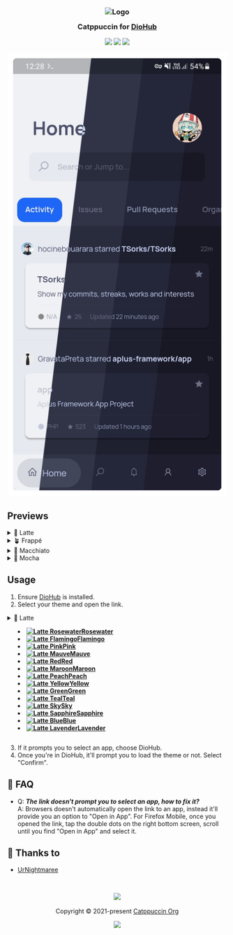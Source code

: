 <h3 align="center">
	<img src="https://raw.githubusercontent.com/catppuccin/catppuccin/main/assets/logos/exports/1544x1544_circle.png" width="100" alt="Logo"/><br/>
	<img src="https://raw.githubusercontent.com/catppuccin/catppuccin/main/assets/misc/transparent.png" height="30" width="0px"/>
	Catppuccin for <a href="https://github.com/NamanShergill/diohub">DioHub</a>
	<img src="https://raw.githubusercontent.com/catppuccin/catppuccin/main/assets/misc/transparent.png" height="30" width="0px"/>
</h3>

<p align="center">
	<a href="https://github.com/UrNightmaree/catppuccin-diohub/stargazers"><img src="https://img.shields.io/github/stars/UrNightmaree/catppuccin-diohub?colorA=363a4f&colorB=b7bdf8&style=for-the-badge"></a>
	<a href="https://github.com/UrNightmaree/catppuccin-diohub/issues"><img src="https://img.shields.io/github/issues/UrNightmaree/catppuccin-diohub?colorA=363a4f&colorB=f5a97f&style=for-the-badge"></a>
	<a href="https://github.com/UrNightmaree/catppuccin-diohub/contributors"><img src="https://img.shields.io/github/contributors/UrNightmaree/catppuccin-diohub?colorA=363a4f&colorB=a6da95&style=for-the-badge"></a>
</p>

<p align="center">
	<img src="/assets/preview.webp"/>
</p>

## Previews

<details>
<summary>🌻 Latte</summary>
<img src="/assets/latte.webp"/>
</details>
<details>
<summary>🪴 Frappé</summary>
<img src="/assets/frappe.webp"/>
</details>
<details>
<summary>🌺 Macchiato</summary>
<img src="/assets/macchiato.webp"/>
</details>
<details>
<summary>🌿 Mocha</summary>
<img src=/assets/mocha.webp"/>
</details>

## Usage

1. Ensure [DioHub](https://github.com/NamanShergill/diohub) is installed.
2. Select your theme and open the link.
<details>
<summary>🌻 Latte</sunmary>

- **<a href="https://theme.felix.diohub?format_ver=0&elementsOnColours=ff5c5f77&accent=ffdc8a78&faded3=ff9ca0b0&faded2=ff8c8fa1&faded1=ff7c7f93&baseElements=ff4c4f69&secondary=ffe6e9ef&primary=ffeff1f5"><img alt="Latte Rosewater" src="https://github.com/catppuccin/catppuccin/raw/main/assets/palette/circles/latte_rosewater.png" height="12" width="12" />Rosewater</a>**
- **<a href="https://theme.felix.diohub?format_ver=0&elementsOnColours=ff5c5f77&accent=ffdd7878&faded3=ff9ca0b0&faded2=ff8c8
fa1&faded1=ff7c7f93&baseElements=ff4c4f69&secondary=ffe6e9ef&primary=ffeff1f5"><img alt="Latte Flamingo" src="https://github
.com/catppuccin/catppuccin/raw/main/assets/palette/circles/latte_flamingo.png" height="12" width="12" />Flamingo</a>**
- **<a href="https://theme.felix.diohub?format_ver=0&elementsOnColours=ff5c5f77&accent=ffea76cb&faded3=ff9ca0b0&faded2=ff8c8fa1&faded1=ff7c7f93&baseElements=ff4c4f69&secondary=ffe6e9ef&primary=ffeff1f5"><img alt="Latte Pink" src="https://github.com/catppuccin/catppuccin/raw/main/assets/palette/circles/latte_pink.png" height="12" width="12" />Pink</a>**
- **<a href="https://theme.felix.diohub?format_ver=0&elementsOnColours=ff5c5f77&accent=ff8839ef&faded3=ff9ca0b0&faded2=ff8c8fa1&faded1=ff7c7f93&baseElements=ff4c4f69&secondary=ffe6e9ef&primary=ffeff1f5"><img alt="Latte Mauve" src="https://github.com/catppuccin/catppuccin/raw/main/assets/palette/circles/latte_mauve.png" height="12" width="12" />Mauve</a>**
- **<a href="https://theme.felix.diohub?format_ver=0&elementsOnColours=ff5c5f77&accent=ffd20f39&faded3=ff9ca0b0&faded2=ff8c8fa1&faded1=ff7c7f93&baseElements=ff4c4f69&secondary=ffe6e9ef&primary=ffeff1f5"><img alt="Latte Red" src="https://github.com/catppuccin/catppuccin/raw/main/assets/palette/circles/latte_red.png" height="12" width="12" />Red</a>**
- **<a href="https://theme.felix.diohub?format_ver=0&elementsOnColours=ff5c5f77&accent=ffe64553&faded3=ff9ca0b0&faded2=ff8c8fa1&faded1=ff7c7f93&baseElements=ff4c4f69&secondary=ffe6e9ef&primary=ffeff1f5"><img alt="Latte Maroon" src="https://github.com/catppuccin/catppuccin/raw/main/assets/palette/circles/latte_maroon.png" height="12" width="12" />Maroon</a>**
- **<a href="https://theme.felix.diohub?format_ver=0&elementsOnColours=ff5c5f77&accent=fffe640b&faded3=ff9ca0b0&faded2=ff8c8fa1&faded1=ff7c7f93&baseElements=ff4c4f69&secondary=ffe6e9ef&primary=ffeff1f5"><img alt="Latte Peach" src="https://github.com/catppuccin/catppuccin/raw/main/assets/palette/circles/latte_peach.png" height="12" width="12" />Peach</a>**
- **<a href="https://theme.felix.diohub?format_ver=0&elementsOnColours=ff5c5f77&accent=ffdf8e1d&faded3=ff9ca0b0&faded2=ff8c8fa1&faded1=ff7c7f93&baseElements=ff4c4f69&secondary=ffe6e9ef&primary=ffeff1f5"><img alt="Latte Yellow" src="https://github.com/catppuccin/catppuccin/raw/main/assets/palette/circles/latte_yellow.png" height="12" width="12" />Yellow</a>**
- **<a href="https://theme.felix.diohub?format_ver=0&elementsOnColours=ff5c5f77&accent=ff40a02b&faded3=ff9ca0b0&faded2=ff8c8fa1&faded1=ff7c7f93&baseElements=ff4c4f69&secondary=ffe6e9ef&primary=ffeff1f5"><img alt="Latte Green" src="https://github.com/catppuccin/catppuccin/raw/main/assets/palette/circles/latte_green.png" height="12" width="12" />Green</a>**
- **<a href="https://theme.felix.diohub?format_ver=0&elementsOnColours=ff5c5f77&accent=ff179299&faded3=ff9ca0b0&faded2=ff8c8fa1&faded1=ff7c7f93&baseElements=ff4c4f69&secondary=ffe6e9ef&primary=ffeff1f5"><img alt="Latte Teal" src="https://github.com/catppuccin/catppuccin/raw/main/assets/palette/circles/latte_teal.png" height="12" width="12" />Teal</a>**
- **<a href="https://theme.felix.diohub?format_ver=0&elementsOnColours=ff5c5f77&accent=ff04a5e5&faded3=ff9ca0b0&faded2=ff8c8fa1&faded1=ff7c7f93&baseElements=ff4c4f69&secondary=ffe6e9ef&primary=ffeff1f5"><img alt="Latte Sky" src="https://github.com/catppuccin/catppuccin/raw/main/assets/palette/circles/latte_sky.png" height="12" width="12" />Sky</a>**
- **<a href="https://theme.felix.diohub?format_ver=0&elementsOnColours=ff5c5f77&accent=ff209fb5&faded3=ff9ca0b0&faded2=ff8c8fa1&faded1=ff7c7f93&baseElements=ff4c4f69&secondary=ffe6e9ef&primary=ffeff1f5"><img alt="Latte Sapphire" src="https://github.com/catppuccin/catppuccin/raw/main/assets/palette/circles/latte_sapphire.png" height="12" width="12" />Sapphire</a>**
- **<a href="https://theme.felix.diohub?format_ver=0&elementsOnColours=ff5c5f77&accent=ff1e66f5&faded3=ff9ca0b0&faded2=ff8c8fa1&faded1=ff7c7f93&baseElements=ff4c4f69&secondary=ffe6e9ef&primary=ffeff1f5"><img alt="Latte Blue" src="https://github.com/catppuccin/catppuccin/raw/main/assets/palette/circles/latte_blue.png" height="12" width="12" />Blue</a>**
- **<a href="https://theme.felix.diohub?format_ver=0&elementsOnColours=ff5c5f77&accent=ff7287fd&faded3=ff9ca0b0&faded2=ff8c8fa1&faded1=ff7c7f93&baseElements=ff4c4f69&secondary=ffe6e9ef&primary=ffeff1f5"><img alt="Latte Lavender" src="https://github.com/catppuccin/catppuccin/raw/main/assets/palette/circles/latte_lavender.png" height="12" width="12" />Lavender</a>**

</details>

3. If it prompts you to select an app, choose DioHub.
4. Once you're in DioHub, it'll prompt you to load the theme or not. Select "Confirm".

## 🙋 FAQ

- Q: **_The link doesn't prompt you to select an app, how to fix it?_**\
  A: Browsers doesn't automatically open the link to an app, instead it'll provide you an option to "Open in App". For Firefox Mobile, once you opened the link, tap the double dots on the right bottom screen, scroll until you find "Open in App" and select it.

## 💝 Thanks to

- [UrNightmaree](https://github.com/UrNightmaree)

&nbsp;

<p align="center">
	<img src="https://raw.githubusercontent.com/catppuccin/catppuccin/main/assets/footers/gray0_ctp_on_line.svg?sanitize=true" />
</p>

<p align="center">
	Copyright &copy; 2021-present <a href="https://github.com/catppuccin" target="_blank">Catppuccin Org</a>
</p>

<p align="center">
	<a href="https://github.com/catppuccin/catppuccin/blob/main/LICENSE"><img src="https://img.shields.io/static/v1.svg?style=for-the-badge&label=License&message=MIT&logoColor=d9e0ee&colorA=363a4f&colorB=b7bdf8"/></a>
</p>
